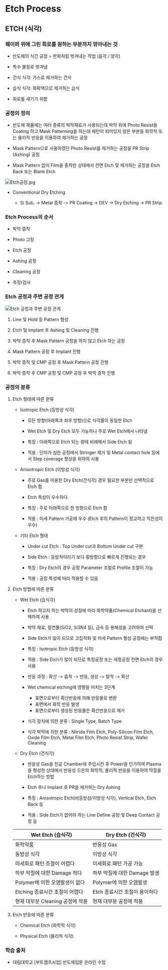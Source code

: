 # Etch Process

## ETCH (식각)

### 웨이퍼 위에 그린 회로를 원하는 부분까지 깎아내는 것

- 반도체의 식간 공정 = 판화처럼 벗겨내는 작업 (음각 / 양각)

- 특수 물질로 벗겨냄

- 건식 식각: 가스로 제거하는 건삭

- 습식 식각: 화확액으로 제거하는 습식

- 회로를 새기기 위함

### 공정의 정의

- 반도체 제품에는 여러 종류의 박막재료가 사용되는데 박막 위에 Photo Resist을 Coating 하고 Mask Patterning을 하는데 패턴이 되어있지 않은 부분을 화학적 또는 물리적 반응을 이용하여 제거하는 공정

- Mask Pattern으로 사용하였던 Photo Resist를 제거하는 공정을 PR Strip (Ashing) 공정

- Mask Pattern 없이 Film을 중착한 상태에서 전면 Etch 및 제거하는 공정을 Etch Back 또는 Blank Etch

![Etch공정.jpg](https://images.velog.io/images/tataki26/post/f818e757-e7d8-4c5d-bafa-6b7e6877c6da/%EC%8B%9D%EA%B0%81%EC%A0%84%ED%9B%84.jpg)

- Conventional Dry Etching

    - Si Sub. -> Metal 증착 -> PR Coating -> DEV -> Dry Etching -> PR Strip
 
### Etch Process의 순서

- 박막 증착

- Photo 고정

- Etch 공정

- Ashing 공정

- Cleaning 공정

- 측정/검사

### Etch 공정과 주변 공정 관게

![Etch 공정과 주변 공정 관게](https://github.com/user-attachments/assets/89417071-c740-4022-9e52-4b1c5aa9a3b0)

1. Line 및 Hold 등 Pattern 형성

2. Etch 및 Implant 후 Ashing 및 Cleaning 진행

3. 박막 증착 후 Mask Pattern 공정을 하지 않고 Etch 하는 공정

4. Mask Pattern 공정 후 Implant 진행

5. 박막 증착 및 CMP 공정 후 Mask Pattern 공정 진행

6. 박막 증착 후 CMP 공정 및 CMP 공정 후 박막 증착 진행

### 공정의 분류

1. Etch 형태에 따른 분류

    - Isotropic Etch (등방성 식각)

        - 모든 방향(아래쪽과 좌우 방향)으로 식각률이 동일한 Etch
     
        - Wet Etch 및 Dry Etch 모두 가능하나 주로 Wet Etch에서 나타냄
     
        - 특징 : 아래쪽으로 Etch 되는 량에 비례해서 Side Etch 됨
     
        - 적용 : 단차가 심한 공정에서 Stringer 제거 및 Metal contact hole 등에서 Step coverage 향상을 위하여 사용
 
    - Anisotropic Etch (이방성 식각)

        - 주로 Gas를 이용한 Dry Etch(건식각) 경우 필요한 부분만 선택적으로 Etch 함
     
        - Etch 특성이 우수하다.
     
        - 특징 : 주로 아래쪽으로 한 방향으로 Etch 함
     
        - 적용 : 미세 Pattern 가공에 우수 (Etch 후의 Pattern이 정교하고 직진성이 우수)
     
    - 기타 Etch 형태
  
        - Under cut Etch : Top Under cut과 Bottom Under cut 구분
     
        - Side Etch : 등방적이라기 보다 횡방향으로 빠르게 진행되는 경우
     
        - 특징 : Dry Etch의 경우 공정 Parameter 조절로 Profile 조절이 가능
     
        - 적용 : 공정 특성에 따라 적용할 수 있음
     
2. Etch 방법에 따른 분류

    - Wet Etch (습식각)

        - Etch 하고자 하는 박막의 성질에 따라 화학약품(Chemical Etchant)을 선택하여 사용
     
        - 박막 재료, 절연물(SiO2, Si3N4 등), 금속 등 용해성을 고려하여 선택

        - Side Etch가 많이 되므로 고집적화 및 미세 Pattern 형성 공정에는 부적합

        - 특징 : Isotropic Etch (등방성 식각)
     
        - 적용 : Side Etch가 많이 되므로 특정공정 또는 세정공정 전면 Etch의 경우 사용

        - 반응 과정 : 확산 -> 흡착 -> 반응, 생성 -> 탈착 -> 확산

        - Wet chemical etching에 영향을 미치는 3단계

            - 표면으로부터 확산반응에 의해 반응물로 변환
            - 표면에서 화학 반응 발생
            - 표면으로부터 생성된 반응물은 확산반응으로 제거

        - 식각 장치에 의한 분류 : Single Type, Batch Type

        - 식각 박막에 의한 분류 : Nitride Film Etch, Poly-Silicon Film Etch, Oxide Film Etch, Metal Film Etch, Photo Resist Strip, Wafer Cleaning
    
    - Dry Etch (건식각)
    
        - 반응성 Gas을 진공 Chamber에 주입시킨 후 Power을 인가하여 Plasma을 형성한 상태에서 반응성 으온의 화학적, 물리적 반응을 이용하여 막질을 Etch하는 방법

        - Etch 후나 Implant 후 PR을 제거하는 Dry Ashing
     
        - 특징 : Anisotropic Etch(비등방성/이방성 식각), Vertical Etch, Etch Back 등
     
        - 적용 : Side Etch가 없어야 하는 Line Define 공정 및 Deep Contact 공정 등

    |Wet Etch (습식각)|Dry Etch (건식각)|
    |--|--|
    |화학약품|반응성 Gas|
    |동방성 식각|이방성 식각|
    |미세회로 패턴 조절이 어렵다|미세회로 패턴 가공 가능|
    |하부 막질에 대한 Damage 적다|하부 막질에 대한 Damage 발생|
    |Polymer에 의한 오염발생이 없다|Polymer에 의한 오염발생|
    |Etching 종료시간 조절이 어렵다|Etch 종료시간 조절이 용이하다|
    |현재 대부분 Cleaning 공정에 적용|현재 대부분 공정에 적용|

4. Etch 반응에 따른 분류

    - Chemical Etch (화학적 식각)
  
    - Physical Etch (물리적 식각)
  

### 학습 출처
- 대림대학교 [부트캠프사업] 반도체입문 온라인 수업
